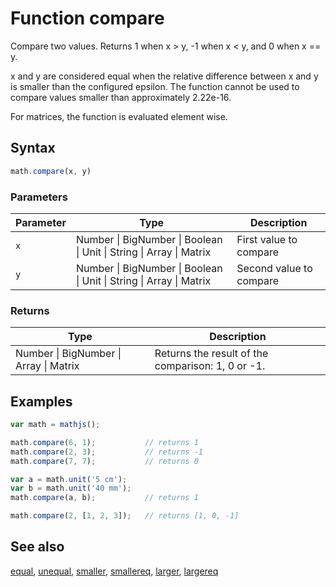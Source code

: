 # Function compare

Compare two values. Returns 1 when x > y, -1 when x < y, and 0 when x == y.

x and y are considered equal when the relative difference between x and y
is smaller than the configured epsilon. The function cannot be used to
compare values smaller than approximately 2.22e-16.

For matrices, the function is evaluated element wise.


## Syntax

```js
math.compare(x, y)
```

### Parameters

Parameter | Type | Description
--------- | ---- | -----------
`x` | Number &#124; BigNumber &#124; Boolean &#124; Unit &#124; String &#124; Array &#124; Matrix | First value to compare
`y` | Number &#124; BigNumber &#124; Boolean &#124; Unit &#124; String &#124; Array &#124; Matrix | Second value to compare

### Returns

Type | Description
---- | -----------
Number &#124; BigNumber &#124; Array &#124; Matrix | Returns the result of the comparison: 1, 0 or -1.


## Examples

```js
var math = mathjs();

math.compare(6, 1);           // returns 1
math.compare(2, 3);           // returns -1
math.compare(7, 7);           // returns 0

var a = math.unit('5 cm');
var b = math.unit('40 mm');
math.compare(a, b);           // returns 1

math.compare(2, [1, 2, 3]);   // returns [1, 0, -1]
```


## See also

[equal](equal.md),
[unequal](unequal.md),
[smaller](smaller.md),
[smallereq](smallereq.md),
[larger](larger.md),
[largereq](largereq.md)


<!-- Note: This file is automatically generated from source code comments. Changes made in this file will be overridden. -->
